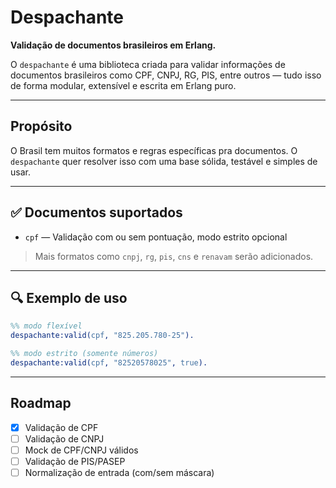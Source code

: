 # Despachante

**Validação de documentos brasileiros em Erlang.**

O `despachante` é uma biblioteca criada para validar informações de documentos brasileiros como CPF, CNPJ, RG, PIS, entre outros — tudo isso de forma modular, extensível e escrita em Erlang puro.

---

## Propósito

O Brasil tem muitos formatos e regras específicas pra documentos. O `despachante` quer resolver isso com uma base sólida, testável e simples de usar.

---

## ✅ Documentos suportados

- `cpf` — Validação com ou sem pontuação, modo estrito opcional

> Mais formatos como `cnpj`, `rg`, `pis`, `cns` e `renavam` serão adicionados.

---

## 🔍 Exemplo de uso

```erlang
%% modo flexível
despachante:valid(cpf, "825.205.780-25").

%% modo estrito (somente números)
despachante:valid(cpf, "82520578025", true).
```

---

## Roadmap

- [x] Validação de CPF
- [ ] Validação de CNPJ
- [ ] Mock de CPF/CNPJ válidos
- [ ] Validação de PIS/PASEP
- [ ] Normalização de entrada (com/sem máscara)
